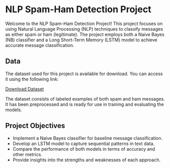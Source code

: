 # NLP Spam-Ham Detection Project

Welcome to the NLP Spam-Ham Detection Project! This project focuses on using Natural Language Processing (NLP) techniques to classify messages as either spam or ham (legitimate). The project employs both a Naive Bayes (NB) classifier and a Long Short-Term Memory (LSTM) model to achieve accurate message classification.

## Data

The dataset used for this project is available for download. You can access it using the following link:

[Download Dataset](https://example.com/dataset.zip)

The dataset consists of labeled examples of both spam and ham messages. It has been preprocessed and is ready for use in training and evaluating the models.

## Project Objectives

- Implement a Naive Bayes classifier for baseline message classification.
- Develop an LSTM model to capture sequential patterns in text data.
- Compare the performance of both models in terms of accuracy and other metrics.
- Provide insights into the strengths and weaknesses of each approach.

